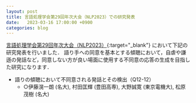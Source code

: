 ```yaml
---
layout: post
title: 言語処理学会第29回年次大会（NLP2023）での研究発表
date:   2023-03-16 17:00:00 +0900
categories: blog
---
```


[言語処理学会第29回年次大会（NLP2023）](https://www.anlp.jp/nlp2023/ "NLP2023"){:target="_blank"} において下記の研究発表を行いました．
語り手への同意を基本とする傾聴において，自虐や謙遜の発話など，同意しない方が良い場面に使用する不同意の応答の生成を目指した研究になります．
- 語りの傾聴において不同意される発話とその検出（Q12-12）
  - ○伊藤滉一朗 (名大), 村田匡輝 (豊田高専), 大野誠寛 (東京電機大), 松原茂樹 (名大)
